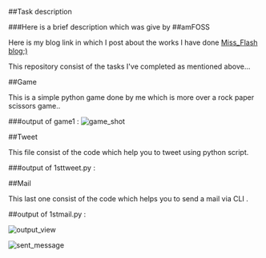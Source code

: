 ##Task description

###Here is a brief description which was give by ##amFOSS 

Here is  my blog link in which I post about the works I have done [Miss_Flash blog;)](https://wordpress.com/posts/missflash54.wordpress.com)

This repository consist of the tasks I've completed as mentioned above...

##Game 

This is a simple python game done by me which is more over a rock paper scissors game..

###output of game1 :
![game_shot](https://user-images.githubusercontent.com/43814493/47562182-5a889b00-d93b-11e8-925f-7ee41f44b94d.png)


##Tweet

This file consist of the code which help you to tweet using python script.

###output of 1sttweet.py :


##Mail

This last one consist of the code which helps you to send a mail via CLI .

##output of 1stmail.py : 

![output_view](https://user-images.githubusercontent.com/43814493/47562241-81df6800-d93b-11e8-9c48-3182888faf92.png)


![sent_message](https://user-images.githubusercontent.com/43814493/47562377-e26ea500-d93b-11e8-949a-14b800ff0d2e.jpg)
